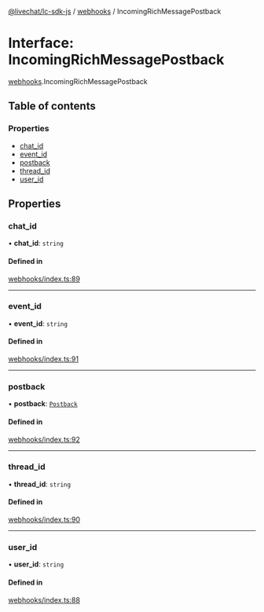 [@livechat/lc-sdk-js](../README.md) / [webhooks](../modules/webhooks.md) / IncomingRichMessagePostback

# Interface: IncomingRichMessagePostback

[webhooks](../modules/webhooks.md).IncomingRichMessagePostback

## Table of contents

### Properties

- [chat\_id](webhooks.IncomingRichMessagePostback.md#chat_id)
- [event\_id](webhooks.IncomingRichMessagePostback.md#event_id)
- [postback](webhooks.IncomingRichMessagePostback.md#postback)
- [thread\_id](webhooks.IncomingRichMessagePostback.md#thread_id)
- [user\_id](webhooks.IncomingRichMessagePostback.md#user_id)

## Properties

### chat\_id

• **chat\_id**: `string`

#### Defined in

[webhooks/index.ts:89](https://github.com/livechat/lc-sdk-js/blob/7431f2f/src/webhooks/index.ts#L89)

___

### event\_id

• **event\_id**: `string`

#### Defined in

[webhooks/index.ts:91](https://github.com/livechat/lc-sdk-js/blob/7431f2f/src/webhooks/index.ts#L91)

___

### postback

• **postback**: [`Postback`](objects.Postback.md)

#### Defined in

[webhooks/index.ts:92](https://github.com/livechat/lc-sdk-js/blob/7431f2f/src/webhooks/index.ts#L92)

___

### thread\_id

• **thread\_id**: `string`

#### Defined in

[webhooks/index.ts:90](https://github.com/livechat/lc-sdk-js/blob/7431f2f/src/webhooks/index.ts#L90)

___

### user\_id

• **user\_id**: `string`

#### Defined in

[webhooks/index.ts:88](https://github.com/livechat/lc-sdk-js/blob/7431f2f/src/webhooks/index.ts#L88)
